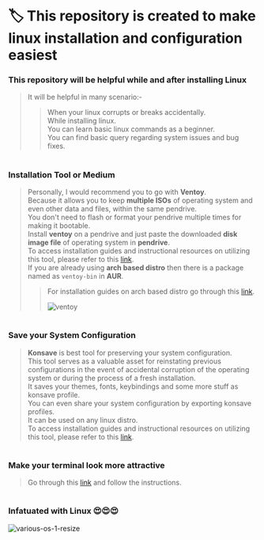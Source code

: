 # 🏷️ This repository is created to make linux installation and configuration easiest

<h3>This repository will be helpful while and after installing Linux</h3>

> It will be helpful in many scenario:-<br>
>> When your linux corrupts or breaks accidentally.<br>
>> While installing linux.<br>
>> You can learn basic linux commands as a beginner.<br>
>> You can find basic query regarding system issues and bug fixes.<br>
#
<h3>Installation Tool or Medium</h3>

> Personally, I would recommend you to go with **Ventoy**.<br> 
> Because it allows you to keep **multiple ISOs** of operating system and even other data and files, within the same pendrive.<br>
> You don't need to flash or format your pendrive multiple times for making it bootable.<br>
> Install **ventoy** on a pendrive and just paste the downloaded **disk image file** of operating system in **pendrive**.<br>
> To access installation guides and instructional resources on utilizing this tool, please refer to this [<ins>link</ins>](https://www.ventoy.net/en/doc_start.html).<br>
> If you are already using **arch based distro** then there is a package named as `ventoy-bin` in **AUR**.<br>
>> For installation guides on arch based distro go through this [<ins>link</ins>](https://github.com/avinashkrishna07/play-with-linux/blob/main/USEFULGUIDES.md#ventoy-installation).<br>
>> 
>> ![ventoy](https://github.com/avinashkrishna07/play-with-linux/assets/97250827/af4b8b1d-c1af-4ef0-8199-13c9d848bdd0)

#
<h3>Save your System Configuration</h3>

> **Konsave** is best tool for preserving your system configuration.<br>
> This tool serves as a valuable asset for reinstating previous configurations in the event of accidental corruption of the operating system or during the process of a fresh installation.<br>
> It saves your themes, fonts, keybindings and some more stuff as konsave profile.<br>
> You can even share your system configuration by exporting konsave profiles.<br>
> It can be used on any linux distro.<br>
> To access installation guides and instructional resources on utilizing this tool, please refer to this [<ins>link</ins>](https://github.com/Prayag2/konsave/blob/master/README.md).<br>

#
<h3>Make your terminal look more attractive</h3>

> Go through this [<ins>link</ins>](https://github.com/avinashkrishna07/play-with-linux/tree/main/configFiles) and follow the instructions.

# 
<h3>Infatuated with Linux 😍😍😍</h3>

![various-os-1-resize](https://github.com/avinashkrishna07/play-with-linux/assets/97250827/cf2b2a0e-6f3d-4157-8fc3-2c3a63907644)
